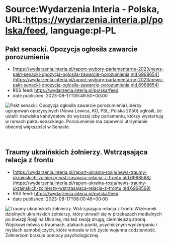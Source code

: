 # Source:Wydarzenia Interia - Polska, URL:https://wydarzenia.interia.pl/polska/feed, language:pl-PL

## Pakt senacki. Opozycja ogłosiła zawarcie porozumienia
 - [https://wydarzenia.interia.pl/raport-wybory-parlamentarne-2023/news-pakt-senacki-opozycja-oglosila-zawarcie-porozumienia,nId,6968654](https://wydarzenia.interia.pl/raport-wybory-parlamentarne-2023/news-pakt-senacki-opozycja-oglosila-zawarcie-porozumienia,nId,6968654)
 - RSS feed: https://wydarzenia.interia.pl/polska/feed
 - date published: 2023-08-17T09:49:50+00:00

<p><a href="https://wydarzenia.interia.pl/raport-wybory-parlamentarne-2023/news-pakt-senacki-opozycja-oglosila-zawarcie-porozumienia,nId,6968654"><img align="left" alt="Pakt senacki. Opozycja ogłosiła zawarcie porozumienia" src="https://i.iplsc.com/pakt-senacki-opozycja-oglosila-zawarcie-porozumienia/000FZ899M2IC99HN-C321.jpg" /></a>Liderzy ugrupowań opozycyjnych (Nowa Lewica, KO, PSL, Polska 2050) ogłosili, że ustalili nazwiska kandydatów do wyższej izby parlamentu, którzy wystartują w ramach paktu senackiego. Porozumienie ma zapewnić utrzymanie obecnej większości w Senacie. </p><br clear="all" />

## Traumy ukraińskich żołnierzy. Wstrząsająca relacja z frontu
 - [https://wydarzenia.interia.pl/raport-ukraina-rosja/news-traumy-ukrainskich-zolnierzy-wstrzasajaca-relacja-z-frontu,nId,6968568](https://wydarzenia.interia.pl/raport-ukraina-rosja/news-traumy-ukrainskich-zolnierzy-wstrzasajaca-relacja-z-frontu,nId,6968568)
 - RSS feed: https://wydarzenia.interia.pl/polska/feed
 - date published: 2023-08-17T08:00:48+00:00

<p><a href="https://wydarzenia.interia.pl/raport-ukraina-rosja/news-traumy-ukrainskich-zolnierzy-wstrzasajaca-relacja-z-frontu,nId,6968568"><img align="left" alt="Traumy ukraińskich żołnierzy. Wstrząsająca relacja z frontu" src="https://i.iplsc.com/traumy-ukrainskich-zolnierzy-wstrzasajaca-relacja-z-frontu/000HJO9L976AY05N-C321.jpg" /></a>Wizerunek dzielnych ukraińskich żołnierzy, który utrwalił się w przekazach medialnych po inwazji Rosji na Ukrainę, ma też swoją drugą, ciemniejszą stronę. Wojskowi mówią o traumach, atakach paniki, psychicznym wyczerpaniu i myślach samobójczych, które wniosła w ich życie wojenna codzienność. Żołnierzom brakuje pomocy psychologicznej. </p><br clear="all" />

